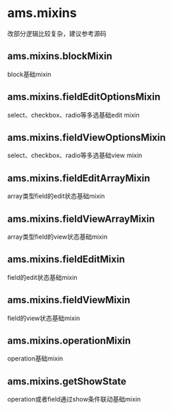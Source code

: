 # ams.mixins

改部分逻辑比较复杂，建议参考源码

## ams.mixins.blockMixin

block基础mixin

## ams.mixins.fieldEditOptionsMixin

select、checkbox、radio等多选基础edit mixin

## ams.mixins.fieldViewOptionsMixin

select、checkbox、radio等多选基础view mixin

## ams.mixins.fieldEditArrayMixin

array类型field的edit状态基础mixin

## ams.mixins.fieldViewArrayMixin

array类型field的view状态基础mixin

## ams.mixins.fieldEditMixin

field的edit状态基础mixin

## ams.mixins.fieldViewMixin

field的view状态基础mixin

## ams.mixins.operationMixin

operation基础mixin

## ams.mixins.getShowState

operation或者field通过show条件联动基础mixin
